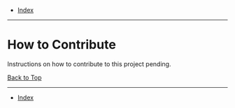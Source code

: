 <a id="top"></a>

- [Index](../index.md)

---

# How to Contribute

Instructions on how to contribute to this project pending.

<a class="inline-navlink-page-top" href="#top">Back to Top</a>

---

- [Index](../index.md)

